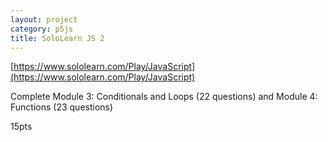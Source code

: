 ```yaml
---
layout: project
category: p5js
title: SoloLearn JS 2
---
```




[https://www.sololearn.com/Play/JavaScript](https://www.sololearn.com/Play/JavaScript)

Complete Module 3: Conditionals and Loops (22 questions) and Module 4: Functions (23 questions)

15pts
